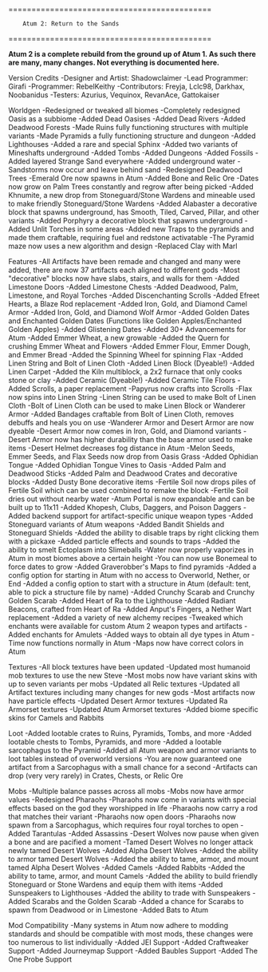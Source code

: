 ============================================

        Atum 2: Return to the Sands

============================================

**Atum 2 is a complete rebuild from the ground up of Atum 1. As such there are many, many changes. Not everything is documented here.**

Version Credits
-Designer and Artist: Shadowclaimer
-Lead Programmer: Girafi
-Programmer: RebelKeithy
-Contributors: Freyja, Lclc98, Darkhax, Noobanidus
-Testers: Azurius, Vequinox, RevanAce, Gattokaiser

Worldgen
-Redesigned or tweaked all biomes
-Completely redesigned Oasis as a subbiome
-Added Dead Oasises
-Added Dead Rivers
-Added Deadwood Forests
-Made Ruins fully functioning structures with multiple variants
-Made Pyramids a fully functioning structure and dungeon
-Added Lighthouses 
-Added a rare and special Sphinx
-Added two variants of Mineshafts underground
-Added Tombs
-Added Dungeons
-Added Fossils
-Added layered Strange Sand everywhere
-Added underground water 
-Sandstorms now occur and leave behind sand
-Redesigned Deadwood Trees
-Emerald Ore now spawns in Atum
-Added Bone and Relic Ore
-Dates now grow on Palm Trees constantly and regrow after being picked
-Added Khnumite, a new drop from Stoneguard/Stone Wardens and mineable used to make friendly Stoneguard/Stone Wardens
-Added Alabaster a decorative block that spawns underground, has Smooth, Tiled, Carved, Pillar, and other variants
-Added Porphyry a decorative block that spawns underground
-Added Unlit Torches in some areas
-Added new Traps to the pyramids and made them craftable, requiring fuel and redstone activatable
-The Pyramid maze now uses a new algorithm and design
-Replaced Clay with Marl

Features
-All Artifacts have been remade and changed and many were added, there are now 37 artifacts each aligned to different gods
-Most "decorative" blocks now have slabs, stairs, and walls for them
-Added Limestone Doors
-Added Limestone Chests
-Added Deadwood, Palm, Limestone, and Royal Torches
-Added Discenchanting Scrolls
-Added Efreet Hearts, a Blaze Rod replacement
-Added Iron, Gold, and Diamond Camel Armor
-Added Iron, Gold, and Diamond Wolf Armor
-Added Golden Dates and Enchanted Golden Dates (Functions like Golden Apples/Enchanted Golden Apples)
-Added Glistening Dates
-Added 30+ Advancements for Atum
-Added Emmer Wheat, a new growable
-Added the Quern for crushing Emmer Wheat and Flowers
-Added Emmer Flour, Emmer Dough, and Emmer Bread
-Added the Spinning Wheel for spinning Flax
-Added Linen String and Bolt of Linen Cloth
-Added Linen Block (Dyeable!)
-Added Linen Carpet
-Added the Kiln multiblock, a 2x2 furnace that only cooks stone or clay
-Added Ceramic (Dyeable!)
-Added Ceramic Tile Floors
-Added Scrolls, a paper replacement
-Papyrus now crafts into Scrolls
-Flax now spins into Linen String
-Linen String can be used to make Bolt of Linen Cloth
-Bolt of Linen Cloth can be used to make Linen Block or Wanderer Armor
-Added Bandages craftable from Bolt of Linen Cloth, removes debuffs and heals you on use
-Wanderer Armor and Desert Armor are now dyeable
-Desert Armor now comes in Iron, Gold, and Diamond variants
-Desert Armor now has higher durability than the base armor used to make items
-Desert Helmet decreases fog distance in Atum
-Melon Seeds, Emmer Seeds, and Flax Seeds now drop from Oasis Grass
-Added Ophidian Tongue
-Added Ophidian Tongue Vines to Oasis
-Added Palm and Deadwood Sticks
-Added Palm and Deadwood Crates and decorative blocks
-Added Dusty Bone decorative items
-Fertile Soil now drops piles of Fertile Soil which can be used combined to remake the block
-Fertile Soil dries out without nearby water
-Atum Portal is now expandable and can be built up to 11x11
-Added Khopesh, Clubs, Daggers, and Poison Daggers
-Added backend support for artifact-specific unique weapon types
-Added Stoneguard variants of Atum weapons
-Added Bandit Shields and Stoneguard Shields
-Added the ability to disable traps by right clicking them with a pickaxe
-Added particle effects and sounds to traps
-Added the ability to smelt Ectoplasm into Slimeballs
-Water now properly vaporizes in Atum in most biomes above a certain height
-You can now use Bonemeal to force dates to grow
-Added Graverobber's Maps to find pyramids
-Added a config option for starting in Atum with no access to Overworld, Nether, or End
-Added a config option to start with a structure in Atum (default: tent, able to pick a structure file by name)
-Added Crunchy Scarab and Crunchy Golden Scarab
-Added Heart of Ra to the Lighthouse
-Added Radiant Beacons, crafted from Heart of Ra
-Added Anput's Fingers, a Nether Wart replacement
-Added a variety of new alchemy recipes
-Tweaked which enchants were available for custom Atum 2 weapon types and artifacts
-Added enchants for Amulets
-Added ways to obtain all dye types in Atum
-Time now functions normally in Atum
-Maps now have correct colors in Atum

Textures
-All block textures have been updated
-Updated most humanoid mob textures to use the new Steve
-Most mobs now have variant skins with up to seven variants per mobs
-Updated all Relic textures
-Updated all Artifact textures including many changes for new gods
-Most artifacts now have particle effects
-Updated Desert Armor textures
-Updated Ra Armorset textures
-Updated Atum Armorset textures
-Added biome specific skins for Camels and Rabbits

Loot
-Added lootable crates to Ruins, Pyramids, Tombs, and more
-Added lootable chests to Tombs, Pyramids, and more
-Added a lootable sarcophagus to the Pyramid
-Added all Atum weapon and armor variants to loot tables instead of overworld versions
-You are now guaranteed one artifact from a Sarcophagus with a small chance for a second
-Artifacts can drop (very very rarely) in Crates, Chests, or Relic Ore

Mobs
-Multiple balance passes across all mobs
-Mobs now have armor values
-Redesigned Pharaohs
-Pharaohs now come in variants with special effects based on the god they worshipped in life
-Pharaohs now carry a rod that matches their variant
-Pharaohs now open doors
-Pharaohs now spawn from a Sarcophagus, which requires four royal torches to open
-Added Tarantulas
-Added Assassins
-Desert Wolves now pause when given a bone and are pacified a moment
-Tamed Desert Wolves no longer attack newly tamed Desert Wolves
-Added Alpha Desert Wolves
-Added the ability to armor tamed Desert Wolves
-Added the ability to tame, armor, and mount tamed Alpha Desert Wolves
-Added Camels
-Added Rabbits
-Added the ability to tame, armor, and mount Camels
-Added the ability to build friendly Stoneguard or Stone Wardens and equip them with items
-Added Sunspeakers to Lighthouses
-Added the ability to trade with Sunspeakers
-Added Scarabs and the Golden Scarab
-Added a chance for Scarabs to spawn from Deadwood or in Limestone
-Added Bats to Atum

Mod Compatibility
-Many systems in Atum now adhere to modding standards and should be compatible with most mods, these changes were too numerous to list individually
-Added JEI Support
-Added Craftweaker Support
-Added Journeymap Support
-Added Baubles Support
-Added The One Probe Support